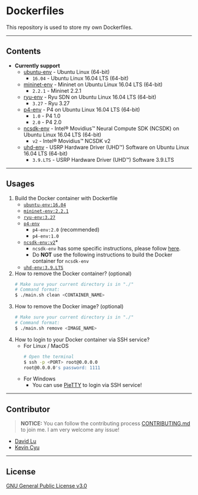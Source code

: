 # Dockerfiles

This repository is used to store my own Dockerfiles.

---
## Contents

* **Currently support**
    * [ubuntu-env](https://hub.docker.com/r/yungshenglu/ubuntu-env/) - Ubuntu Linux (64-bit)
        * `16.04` - Ubuntu Linux 16.04 LTS (64-bit)
    * [mininet-env](https://hub.docker.com/r/yungshenglu/mininet-env) - Mininet on Ubuntu Linux 16.04 LTS (64-bit)
        * `2.2.1` - Mininet 2.2.1
    * [ryu-env](https://hub.docker.com/r/yungshenglu/ryu-env) - Ryu SDN on Ubuntu Linux 16.04 LTS (64-bit)
        * `3.27` - Ryu 3.27
    * [p4-env](https://cloud.docker.com/repository/docker/yungshenglu/p4-env) - P4 on Ubuntu Linux 16.04 LTS (64-bit)
        * `1.0` - P4 1.0
        * `2.0` - P4 2.0
    * [ncsdk-env](https://cloud.docker.com/u/yungshenglu/repository/docker/yungshenglu/ncsdk-env) - Intel® Movidius™ Neural Compute SDK (NCSDK) on Ubuntu Linux 16.04 LTS (64-bit)
        * `v2` - Intel® Movidius™ NCSDK v2
    * [uhd-env](https://cloud.docker.com/u/yungshenglu/repository/docker/yungshenglu/uhd-env) - USRP Hardware Driver (UHD™) Software on Ubuntu Linux 16.04 LTS (64-bit)
        * `3.9.LTS` - USRP Hardware Driver (UHD™) Software 3.9.LTS

---
## Usages

1. Build the Docker container with Dockerfile
    * [`ubuntu-env:16.04`](ubuntu-env/)
    * [`mininet-env:2.2.1`](mininet-env/)
    * [`ryu-env:3.27`](ryu-env/)
    * [`p4-env`](p4-env/)
        * `p4-env:2.0` (recommended)
        * `p4-env:1.0`
    * [`ncsdk-env:v2`](ncsdk-env/)*
        * `ncsdk-env` has some specific instructions, please follow [here](ncsdk-env/README.md).
        * Do **NOT** use the following instructions to build the Docker container for `ncsdk-env`
    * [`uhd-env:3.9.LTS`](uhd-env/)
2. How to remove the Docker container? (optional)
    ```bash
    # Make sure your current directory is in "./"
    # Command format:
    $ ./main.sh clean <CONTAINER_NAME>
    ```
3. How to remove the Docker image? (optional)
    ```bash
    # Make sure your current directory is in "./"
    # Command format:
    $ ./main.sh remove <IMAGE_NAME>
    ```
4. How to login to your Docker container via SSH service?
    * For Linux / MacOS
        ```bash
        # Open the terminal
        $ ssh -p <PORT> root@0.0.0.0
        root@0.0.0.0's password: 1111
        ```
    * For Windows
        * You can use [PieTTY](https://sites.google.com/view/pietty-project) to login via SSH service!

---
## Contributor

> **NOTICE:** You can follow the contributing process [CONTRIBUTING.md](CONTRIBUTING.md) to join me. I am very welcome any issue!

* [David Lu](https://github.com/yungshenglu)
* [Kevin Cyu](https://github.com/kevinbird61)

---
## License

[GNU General Public License v3.0](LICENSE)